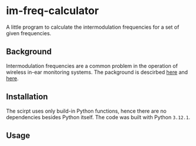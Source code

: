 # im-freq-calculator
A little program to calculate the intermodulation frequencies for a set of given frequencies.


## Background

Intermodulation frequencies are a common problem in the operation of wireless in-ear monitoring systems. The packground is descirbed [here](https://assets.sennheiser.com/downloads/download/file/2066/User_Manual_pro_US.pdf) and [here](https://en.wikipedia.org/wiki/Intermodulation#:~:text=The%20intermodulation%20between%20frequency%20components,differences%20of%20multiples%20of%20those).


## Installation

The scirpt uses only build-in Python functions, hence there are no dependencies besides Python itself. The code was built with Python `3.12.1`.


## Usage